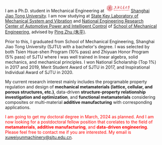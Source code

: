 I am a Ph.D. student in Mechanical Engineering at <img src='./images/SJTU.png' style='width: 6em;'>[Shanghai Jiao Tong University](https://www.sjtu.edu.cn/). I am now studying at [State Key Laboratory of Mechanical System and Vibration](https://msv.sjtu.edu.cn/) and [National Engineering Research Center of Automotive Power and Intelligent Control](https://me.sjtu.edu.cn/zdsys/2463.html) of [School of Mechanical Engineering](https://me.sjtu.edu.cn/), advised by [Ping Zhu (朱平)](https://me.sjtu.edu.cn/teacher_directory1/zhuping.html). 

Prior to this, I graduated from School of Mechanical Engineering, Shanghai Jiao Tong University (SJTU) with a bachelor's degree. I was selected by both Tsien Hsue-shen Program (10% pass) and Zhiyuan Honor Program (5% pass) of SJTU where I was well trained in linear algebra, solid mechanics, and mechanical principles. I won National Scholarship (Top 1%) in 2017 and 2019, Merit Student Award of SJTU in 2017, and Inspirational Individual Award of SJTU in 2020.

My current research interest mainly includes the programable property regulation and design of  **mechanical metamaterials (lattice, cellular, and porous structures, etc.)**, data-driven **structure-property relationship investigation and optimization**, and **functional metamaterials** considering composites or multi-material **additive manufacturing** with corresponding applications.

<span style="color:red">I am going to get my doctoral degree in March, 2024 as planned. And I am now looking for a postdoctoral fellow position that corelates to the field of **metamaterials**, **additive manufacturing**, and **data-driven engineering**. Please feel free to contact me if you are interested. My email is [xuweiyunmachinery@sjtu.edu.cn](mailto:xuweiyunmachinery@sjtu.edu.cn).</span>

